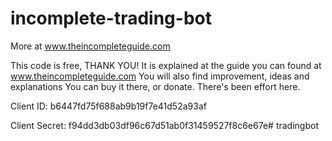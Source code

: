 # incomplete-trading-bot
 More at www.theincompleteguide.com
 
 This code is free, THANK YOU!
 It is explained at the guide you can found at www.theincompleteguide.com
 You will also find improvement, ideas and explanations
 You can buy it there, or donate. There's been effort here.


Client ID:
b6447fd75f688ab9b19f7e41d52a93af

Client Secret:
f94dd3db03df96c67d51ab0f31459527f8c6e67e# tradingbot
